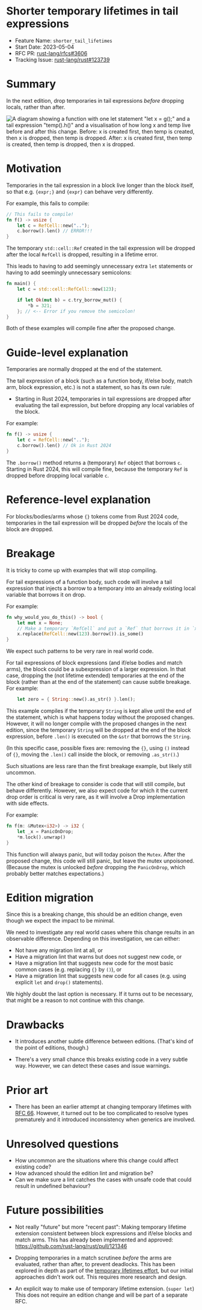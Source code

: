 # Shorter temporary lifetimes in tail expressions

- Feature Name: `shorter_tail_lifetimes`
- Start Date: 2023-05-04
- RFC PR: [rust-lang/rfcs#3606](https://github.com/rust-lang/rfcs/pull/3606)
- Tracking Issue: [rust-lang/rust#123739](https://github.com/rust-lang/rust/issues/123739)

# Summary

In the next edition, drop temporaries in tail expressions *before* dropping locals, rather than after.

![A diagram showing a function with one let statement "let x = g();" and a tail expression "temp().h()"
and a visualisation of how long x and temp live before and after this change.
Before: x is created first, then temp is created, then x is dropped, then temp is dropped.
After: x is created first, then temp is created, then temp is dropped, then x is dropped.
](https://github.com/rust-lang/rfcs/assets/783247/07adb0c3-af0a-4761-a696-9bddd0b75c62)

# Motivation

Temporaries in the tail expression in a block live longer than the block itself,
so that e.g. `{expr;}` and `{expr}` can behave very differently.

For example, this fails to compile:

```rust
// This fails to compile!
fn f() -> usize {
    let c = RefCell::new("..");
    c.borrow().len() // ERROR!!!
}
```

The temporary `std::cell::Ref` created in the tail expression will be dropped
after the local `RefCell` is dropped, resulting in a lifetime error.

This leads to having to add seemingly unnecessary extra `let` statements
or having to add seemingly unnecessary semicolons:

```rust
fn main() {
    let c = std::cell::RefCell::new(123);

    if let Ok(mut b) = c.try_borrow_mut() {
        *b = 321;
    }; // <-- Error if you remove the semicolon!
}
```

Both of these examples will compile fine after the proposed change.

# Guide-level explanation

Temporaries are normally dropped at the end of the statement.

The tail expression of a block
(such as a function body, if/else body, match arm, block expression, etc.)
is not a statement, so has its own rule:

- Starting in Rust 2024,
  temporaries in tail expressions are dropped after evaluating the tail expression,
  but before dropping any local variables of the block.

For example:

```rust
fn f() -> usize {
    let c = RefCell::new("..");
    c.borrow().len() // Ok in Rust 2024
}
```

The `.borrow()` method returns a (temporary) `Ref` object that borrows `c`.
Starting in Rust 2024, this will compile fine,
because the temporary `Ref` is dropped before dropping local variable `c`.

# Reference-level explanation

For blocks/bodies/arms whose `{}` tokens come from Rust 2024 code,
temporaries in the tail expression will be dropped *before* the locals of the block are dropped.

# Breakage

It is tricky to come up with examples that will stop compiling.

For tail expressions of a function body, such code will involve a tail
expression that injects a borrow to a temporary
into an already existing local variable that borrows it on drop.

For example:

```rust
fn why_would_you_do_this() -> bool {
    let mut x = None;
    // Make a temporary `RefCell` and put a `Ref` that borrows it in `x`.
    x.replace(RefCell::new(123).borrow()).is_some()
}
```

We expect such patterns to be very rare in real world code.

For tail expressions of block expressions (and if/else bodies and match arms),
the block could be a subexpression of a larger expression.
In that case, dropping the (not lifetime extended) temporaries at the end of
the block (rather than at the end of the statement) can cause subtle breakage.
For example:

```rust
    let zero = { String::new().as_str() }.len();
```

This example compiles if the temporary `String` is kept alive until the end of
the statement, which is what happens today without the proposed changes.
However, it will no longer compile with the proposed changes in the next edition,
since the temporary `String` will be dropped at the end of the block expression,
before `.len()` is executed on the `&str` that borrows the `String`.

(In this specific case, possible fixes are: removing the `{}`,
using `()` instead of `{}`, moving the `.len()` call inside the block, or removing `.as_str()`.)

Such situations are less rare than the first breakage example, but likely still uncommon.

The other kind of breakage to consider is code that will still compile, but behave differently.
However, we also expect code for which it the current drop order is critical is very rare,
as it will involve a Drop implementation with side effects.

For example:

```rust
fn f(m: &Mutex<i32>) -> i32 {
    let _x = PanicOnDrop;
    *m.lock().unwrap()
}
```

This function will always panic, but will today poison the `Mutex`.
After the proposed change, this code will still panic, but leave the mutex unpoisoned.
(Because the mutex is unlocked *before* dropping the `PanicOnDrop`,
which probably better matches expectations.)

# Edition migration

Since this is a breaking change, this should be an edition change,
even though we expect the impact to be minimal.

We need to investigate any real world cases where this change results in an observable difference.
Depending on this investigation, we can either:

- Not have any migration lint at all, or
- Have a migration lint that warns but does not suggest new code, or
- Have a migration lint that suggests new code for the most basic common cases (e.g. replacing `{}` by `()`), or
- Have a migration lint that suggests new code for all cases (e.g. using explicit `let` and `drop()` statements).

We highly doubt the last option is necessary.
If it turns out to be necessary, that might be a reason to not continue with this change.

# Drawbacks

- It introduces another subtle difference between editions.
  (That's kind of the point of editions, though.)

- There's a very small chance this breaks existing code in a very subtle way. However, we can detect these cases and issue warnings.

# Prior art

- There has been an earlier attempt at changing temporary lifetimes with [RFC 66](https://rust.tf/rfc66).
  However, it turned out to be too complicated to resolve types prematurely and
  it introduced inconsistency when generics are involved.

# Unresolved questions

- How uncommon are the situations where this change could affect existing code?
- How advanced should the edition lint and migration be?
- Can we make sure a lint catches the cases with unsafe code that could result in undefined behaviour?

# Future possibilities

- Not really "future" but more "recent past":
  Making temporary lifetime extension consistent between block expressions and
  if/else blocks and match arms. This has already been implemented and approved:
  https://github.com/rust-lang/rust/pull/121346

- Dropping temporaries in a match scrutinee *before* the arms are evaluated,
  rather than after, to prevent deadlocks.
  This has been explored in depth as part of the
  [temporary lifetimes effort](https://rust-lang.zulipchat.com/#narrow/stream/403629-t-lang.2Ftemporary-lifetimes-2024),
  but our initial approaches didn't work out.
  This requires more research and design.

- An explicit way to make use of temporary lifetime extension. (`super let`)
  This does not require an edition change and will be part of a separate RFC.
